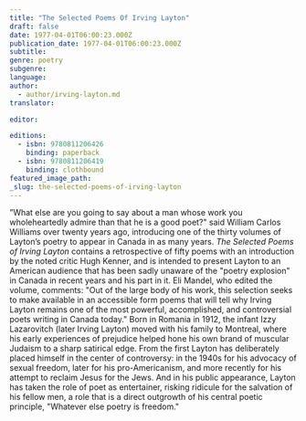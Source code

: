 ```yaml
---
title: "The Selected Poems Of Irving Layton"
draft: false
date: 1977-04-01T06:00:23.000Z
publication_date: 1977-04-01T06:00:23.000Z
subtitle:
genre: poetry
subgenre:
language:
author:
  - author/irving-layton.md
translator:

editor:

editions:
  - isbn: 9780811206426
    binding: paperback
  - isbn: 9780811206419
    binding: clothbound
featured_image_path:
_slug: the-selected-poems-of-irving-layton
---
```


”What else are you going to say about a man whose work you wholeheartedly admire than that he is a good poet?" said William Carlos Williams over twenty years ago, introducing one of the thirty volumes of Layton’s poetry to appear in Canada in as many years. _The Selected Poems of Irving Layton_ contains a retrospective of fifty poems with an introduction by the noted critic Hugh Kenner, and is intended to present Layton to an American audience that has been sadly unaware of the "poetry explosion" in Canada in recent years and his part in it. Eli Mandel, who edited the volume, comments: "Out of the large body of his work, this selection seeks to make available in an accessible form poems that will tell why Irving Layton remains one of the most powerful, accomplished, and controversial poets writing in Canada today." Born in Romania in 1912, the infant Izzy Lazarovitch (later Irving Layton) moved with his family to Montreal, where his early experiences of prejudice helped hone his own brand of muscular Judaism to a sharp satirical edge. From the first Layton has deliberately placed himself in the center of controversy: in the 1940s for his advocacy of sexual freedom, later for his pro-Americanism, and more recently for his attempt to reclaim Jesus for the Jews. And in his public appearance, Layton has taken the role of poet as entertainer, risking ridicule for the salvation of his fellow men, a role that is a direct outgrowth of his central poetic principle, "Whatever else poetry is freedom."

